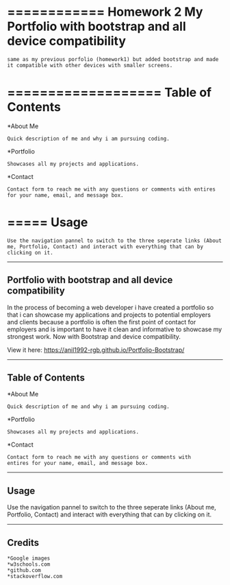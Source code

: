 ============
Homework 2 My Portfolio with bootstrap and all device compatibility
============

	same as my previous porfolio (homework1) but added bootstrap and made it compatible with other devices with smaller screens.

===================
Table of Contents
===================

*About Me
	
	Quick description of me and why i am pursuing coding.



*Portfolio

	Showcases all my projects and applications.



*Contact

	Contact form to reach me with any questions or comments with entires for your name, email, and message box.


=====
Usage
=====

	Use the navigation pannel to switch to the three seperate links (About me, Portfolio, Contact) and interact with everything that can by clicking on it.





------------
Portfolio with bootstrap and all device compatibility
------------

In the process of becoming a web developer i have created a portfolio so that i can showcase my applications 
and projects to potential employers and clients because a portfolio is often the first point of contact for employers and is important to have it clean and informative to showcase my strongest work.
Now with Bootstrap and device compatibility.

View it here: https://anil1992-rgb.github.io/Portfolio-Bootstrap/

-----------------
Table of Contents
-----------------

*About Me
	
	Quick description of me and why i am pursuing coding.



*Portfolio

	Showcases all my projects and applications.



*Contact

	Contact form to reach me with any questions or comments with 	entires for your name, email, and message box.


-----
Usage
-----

Use the navigation pannel to switch to the three seperate links (About me, Portfolio, Contact) and interact 
with everything that can by clicking on it.


-------
Credits
-------

	*Google images
	*w3schools.com
	*github.com
	*stackoverflow.com





